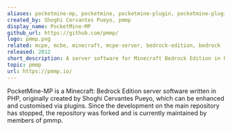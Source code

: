 ```yaml
---
aliases: pocketmine-mp, pocketmine, pocketmine-plugin, pocketmine-plugins, pocketmine-mp-plugin, pmmp-plugin
created_by: Shoghi Cervantes Pueyo, pmmp
display_name: PocketMine-MP
github_url: https://github.com/pmmp/
logo: pmmp.png
related: mcpe, mcbe, minecraft, mcpe-server, bedrock-edition, bedrock
released: 2012
short_description: A server software for Minecraft Bedrock Edition in PHP.
topic: pmmp
url: https://pmmp.io/
---
```

PocketMine-MP is a Minecraft: Bedrock Edition server software written in PHP, originally created by Shoghi Cervantes Pueyo, which can be enhanced and customised via plugins. Since the development on the main repository has stopped, the repository was forked and is currently maintained by members of pmmp.